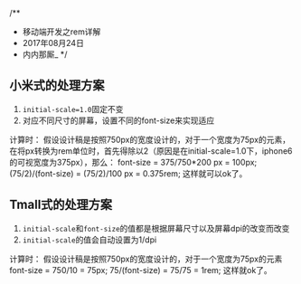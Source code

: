 /**
 * 移动端开发之rem详解
 * 2017年08月24日
 * 内内那厮_
 */

## 小米式的处理方案

1. `initial-scale=1.0`固定不变
2. 对应不同尺寸的屏幕，设置不同的font-size来实现适应

计算时：
假设设计稿是按照750px的宽度设计的，对于一个宽度为75px的元素，在将px转换为rem单位时，首先得除以2（原因是在initial-scale=1.0下，iphone6的可视宽度为375px），那么：
    font-size = 375/750*200 px = 100px;
    (75/2)/(font-size) = (75/2)/100 px = 0.375rem;
这样就可以ok了。

## Tmall式的处理方案

1. `initial-scale`和`font-size`的值都是根据屏幕尺寸以及屏幕dpi的改变而改变
2. `initial-scale`的值会自动设置为1/dpi

计算时：
假设设计稿是按照750px的宽度设计的，对于一个宽度为75px的元素
    font-size = 750/10 = 75px;
    75/(font-size) = 75/75 = 1rem;
这样就ok了。